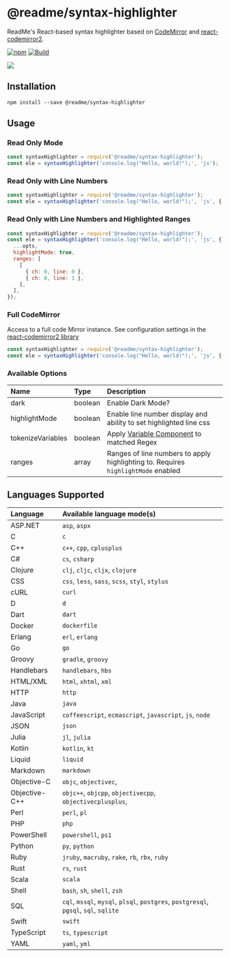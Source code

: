 # @readme/syntax-highlighter

ReadMe's React-based syntax highlighter based on [CodeMirror](https://github.com/codemirror/CodeMirror) and [react-codemirror2](https://github.com/scniro/react-codemirror2).

[![npm](https://img.shields.io/npm/v/@readme/syntax-highlighter)](https://npm.im/@readme/syntax-highlighter) [![Build](https://github.com/readmeio/syntax-highlighter/workflows/CI/badge.svg)](https://github.com/readmeio/syntax-highlighter)

[![](https://d3vv6lp55qjaqc.cloudfront.net/items/1M3C3j0I0s0j3T362344/Untitled-2.png)](https://readme.io)

## Installation

```
npm install --save @readme/syntax-highlighter
```

## Usage
### Read Only Mode
```js
const syntaxHighlighter = require('@readme/syntax-highlighter');
const ele = syntaxHighlighter('console.log("Hello, world!");', 'js');
```

### Read Only with Line Numbers
```js
const syntaxHighlighter = require('@readme/syntax-highlighter');
const ele = syntaxHighlighter('console.log("Hello, world!");', 'js', { ...opts, highlightMode: true });
```

### Read Only with Line Numbers and Highlighted Ranges
```js
const syntaxHighlighter = require('@readme/syntax-highlighter');
const ele = syntaxHighlighter('console.log("Hello, world!");', 'js', {
  ...opts,
  highlightMode: true,
  ranges: [
    [
      { ch: 0, line: 0 },
      { ch: 0, line: 1 },
    ],
  ],
});
```

### Full CodeMirror
Access to a full code Mirror instance. See configuration settings in the [react-codemirror2 library](https://github.com/scniro/react-codemirror2#props)

```js
const syntaxHighlighter = require('@readme/syntax-highlighter');
const ele = syntaxHighlighter('console.log("Hello, world!");', 'js', { ...opts, editable: true }, { ...editorProps });
```

### Available Options
| Name | Type | Description |
| :--- | :--- | :--- |
| dark | boolean | Enable Dark Mode? |
| highlightMode | boolean | Enable line number display and ability to set highlighted line css |
| tokenizeVariables | boolean | Apply [Variable Component](https://github.com/readmeio/api-explorer/tree/next/packages/variable) to matched Regex |
| ranges | array | Ranges of line numbers to apply highlighting to. Requires `highlightMode` enabled |

## Languages Supported
| Language | Available language mode(s) |
| :--- | :--- |
| ASP.NET | `asp`, `aspx` |
| C | `c` |
| C++ | `c++`, `cpp`, `cplusplus` |
| C# | `cs`, `csharp` |
| Clojure | `clj`, `cljc`, `cljx`, `clojure` |
| CSS | `css`, `less`, `sass`, `scss`, `styl`, `stylus` |
| cURL | `curl` |
| D | `d` |
| Dart | `dart` |
| Docker | `dockerfile` |
| Erlang | `erl`, `erlang` |
| Go | `go` |
| Groovy | `gradle`, `groovy` |
| Handlebars | `handlebars`, `hbs` |
| HTML/XML | `html`, `xhtml`, `xml` |
| HTTP | `http` |
| Java | `java` |
| JavaScript | `coffeescript`, `ecmascript`, `javascript`, `js`, `node` |
| JSON | `json` |
| Julia | `jl`, `julia` |
| Kotlin | `kotlin`, `kt` |
| Liquid | `liquid` |
| Markdown | `markdown` |
| Objective-C | `objc`, `objectivec`,  |
| Objective-C++ | `objc++`, `objcpp`, `objectivecpp`, `objectivecplusplus`,  |
| Perl | `perl`, `pl` |
| PHP | `php` |
| PowerShell | `powershell`, `ps1` |
| Python | `py`, `python` |
| Ruby | `jruby`, `macruby`, `rake`, `rb`, `rbx`, `ruby` |
| Rust | `rs`, `rust` |
| Scala | `scala` |
| Shell | `bash`, `sh`, `shell`, `zsh` |
| SQL | `cql`, `mssql`, `mysql`, `plsql`, `postgres`, `postgresql`, `pgsql`, `sql`, `sqlite` |
| Swift | `swift` |
| TypeScript | `ts`, `typescript` |
| YAML | `yaml`, `yml` |
